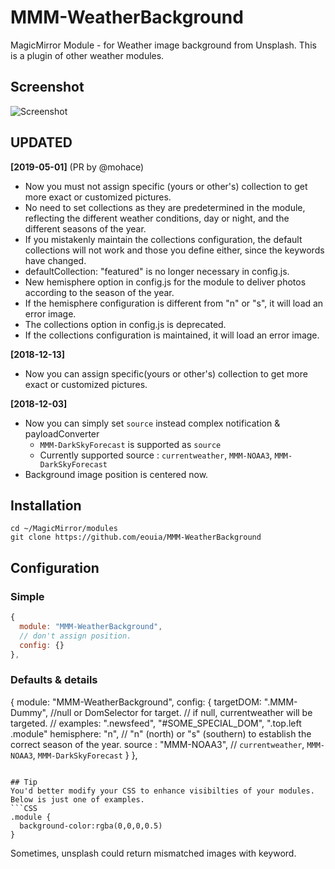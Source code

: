 # MMM-WeatherBackground
MagicMirror Module - for Weather image background from Unsplash. This is a plugin of other weather modules.

## Screenshot
![Screenshot](https://github.com/eouia/MMM-WeatherBackground/blob/master/scr.png?raw=true)


## UPDATED
**[2019-05-01]** (PR by @mohace)
- Now you must not assign specific (yours or other's) collection to get more exact or customized pictures.
- No need to set collections as they are predetermined in the module, reflecting the different weather conditions, day or night, and the different seasons of the year.
- If you mistakenly maintain the collections configuration, the default collections will not work and those you define either, since the keywords have changed.
- defaultCollection: "featured" is no longer necessary in config.js.
- New hemisphere option in config.js for the module to deliver photos according to the season of the year.
- If the hemisphere configuration is different from "n" or "s", it will load an error image.
- The collections option in config.js is deprecated.
- If the collections configuration is maintained, it will load an error image.

**[2018-12-13]**
- Now you can assign specific(yours or other's) collection to get more exact or customized pictures.

**[2018-12-03]**
- Now you can simply set `source` instead complex notification & payloadConverter
  - `MMM-DarkSkyForecast` is supported as `source`
  - Currently supported source : `currentweather`, `MMM-NOAA3`, `MMM-DarkSkyForecast`
- Background image position is centered now.


## Installation
```shell
cd ~/MagicMirror/modules
git clone https://github.com/eouia/MMM-WeatherBackground
```

## Configuration
### Simple
```javascript
{
  module: "MMM-WeatherBackground",
  // don't assign position.
  config: {}
},
```
### Defaults & details
{
	module: "MMM-WeatherBackground",
	config: {
	  targetDOM: ".MMM-Dummy", //null or DomSelector for target.
		// if null, currentweather will be targeted.
		// examples: ".newsfeed", "#SOME_SPECIAL_DOM", ".top.left .module"
		hemisphere: "n", // "n" (north) or "s" (southern) to establish the correct season of the year.
		source : "MMM-NOAA3", // `currentweather`, `MMM-NOAA3`, `MMM-DarkSkyForecast`
		}
},
```

## Tip
You'd better modify your CSS to enhance visibilties of your modules. Below is just one of examples.
```CSS
.module {
  background-color:rgba(0,0,0,0.5)
}
```

Sometimes, unsplash could return mismatched images with keyword.
